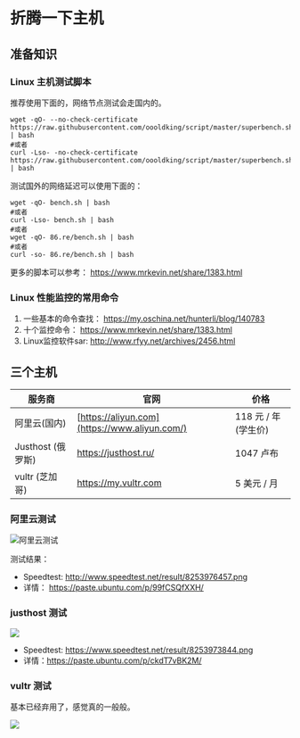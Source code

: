 # 折腾一下主机

## 准备知识

### Linux 主机测试脚本

推荐使用下面的，网络节点测试会走国内的。

```shell
wget -qO- --no-check-certificate https://raw.githubusercontent.com/oooldking/script/master/superbench.sh | bash
#或者
curl -Lso- -no-check-certificate https://raw.githubusercontent.com/oooldking/script/master/superbench.sh | bash
```

测试国外的网络延迟可以使用下面的：

```shell
wget -qO- bench.sh | bash
#或者
curl -Lso- bench.sh | bash
#或者
wget -qO- 86.re/bench.sh | bash
#或者
curl -so- 86.re/bench.sh | bash
```

更多的脚本可以参考： <https://www.mrkevin.net/share/1383.html>

### Linux 性能监控的常用命令

1. 一些基本的命令查找： <https://my.oschina.net/hunterli/blog/140783>
2. 十个监控命令： <https://www.mrkevin.net/share/1383.html>
3. Linux监控软件sar: <http://www.rfyy.net/archives/2456.html>

## 三个主机

| 服务商            | 官网                                          | 价格                 |
| ----------------- | --------------------------------------------- | -------------------- |
| 阿里云(国内)      | [https://aliyun.com](https://www.aliyun.com/) | 118 元 / 年 (学生价) |
| Justhost (俄罗斯) | <https://justhost.ru/>                        | 1047 卢布            |
| vultr (芝加哥)    | https://my.vultr.com                          | 5 美元 / 月          |

### 阿里云测试

![阿里云测试](http://ww1.sinaimg.cn/large/86c7c947gy1g2zqx96p90j20g70i5n1d.jpg)

测试结果：

* Speedtest: <http://www.speedtest.net/result/8253976457.png>
* 详情： <https://paste.ubuntu.com/p/99fCSQfXXH/>

### justhost 测试

![](http://ww1.sinaimg.cn/large/86c7c947gy1g2zqx95icej20ex0i7gp1.jpg)

- Speedtest: <https://www.speedtest.net/result/8253973844.png>
- 详情：<https://paste.ubuntu.com/p/ckdT7vBK2M/>

### vultr 测试

基本已经弃用了，感觉真的一般般。

![](http://ww1.sinaimg.cn/large/86c7c947gy1g2zr7sufg0j20fx0brq5o.jpg)

